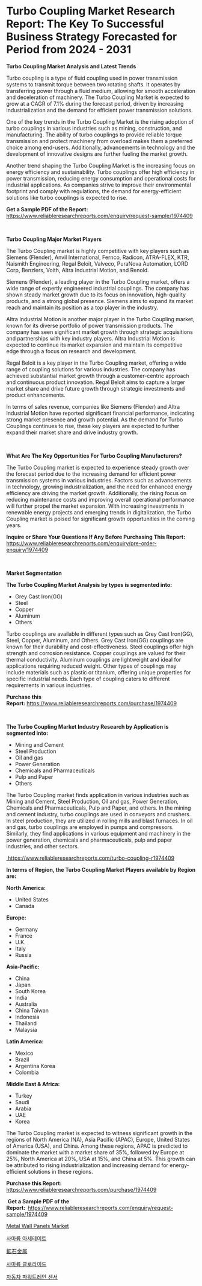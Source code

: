 <p><h1>Turbo Coupling Market Research Report: The Key To Successful Business Strategy Forecasted for Period from 2024 - 2031</h1></p><p><strong>Turbo Coupling Market Analysis and Latest Trends</strong></p>
<p><p>Turbo coupling is a type of fluid coupling used in power transmission systems to transmit torque between two rotating shafts. It operates by transferring power through a fluid medium, allowing for smooth acceleration and deceleration of machinery. The Turbo Coupling Market is expected to grow at a CAGR of 7.1% during the forecast period, driven by increasing industrialization and the demand for efficient power transmission solutions.</p><p>One of the key trends in the Turbo Coupling Market is the rising adoption of turbo couplings in various industries such as mining, construction, and manufacturing. The ability of turbo couplings to provide reliable torque transmission and protect machinery from overload makes them a preferred choice among end-users. Additionally, advancements in technology and the development of innovative designs are further fueling the market growth.</p><p>Another trend shaping the Turbo Coupling Market is the increasing focus on energy efficiency and sustainability. Turbo couplings offer high efficiency in power transmission, reducing energy consumption and operational costs for industrial applications. As companies strive to improve their environmental footprint and comply with regulations, the demand for energy-efficient solutions like turbo couplings is expected to rise.</p></p>
<p><strong>Get a Sample PDF of the Report:&nbsp;</strong> <a href="https://www.reliableresearchreports.com/enquiry/request-sample/1974409">https://www.reliableresearchreports.com/enquiry/request-sample/1974409</a></p>
<p>&nbsp;</p>
<p><strong>Turbo Coupling Major Market Players</strong></p>
<p><p>The Turbo Coupling market is highly competitive with key players such as Siemens (Flender), Anvil International, Fernco, Radicon, ATRA-FLEX, KTR, Naismith Engineering, Regal Beloit, Valveco, PuraNova Automation, LORD Corp, Benzlers, Voith, Altra Industrial Motion, and Renold.</p><p>Siemens (Flender), a leading player in the Turbo Coupling market, offers a wide range of expertly engineered industrial couplings. The company has shown steady market growth due to its focus on innovation, high-quality products, and a strong global presence. Siemens aims to expand its market reach and maintain its position as a top player in the industry.</p><p>Altra Industrial Motion is another major player in the Turbo Coupling market, known for its diverse portfolio of power transmission products. The company has seen significant market growth through strategic acquisitions and partnerships with key industry players. Altra Industrial Motion is expected to continue its market expansion and maintain its competitive edge through a focus on research and development.</p><p>Regal Beloit is a key player in the Turbo Coupling market, offering a wide range of coupling solutions for various industries. The company has achieved substantial market growth through a customer-centric approach and continuous product innovation. Regal Beloit aims to capture a larger market share and drive future growth through strategic investments and product enhancements.</p><p>In terms of sales revenue, companies like Siemens (Flender) and Altra Industrial Motion have reported significant financial performance, indicating strong market presence and growth potential. As the demand for Turbo Couplings continues to rise, these key players are expected to further expand their market share and drive industry growth.</p></p>
<p>&nbsp;</p>
<p><strong>What Are The Key Opportunities For Turbo Coupling Manufacturers?</strong></p>
<p><p>The Turbo Coupling market is expected to experience steady growth over the forecast period due to the increasing demand for efficient power transmission systems in various industries. Factors such as advancements in technology, growing industrialization, and the need for enhanced energy efficiency are driving the market growth. Additionally, the rising focus on reducing maintenance costs and improving overall operational performance will further propel the market expansion. With increasing investments in renewable energy projects and emerging trends in digitalization, the Turbo Coupling market is poised for significant growth opportunities in the coming years.</p></p>
<p><strong>Inquire or Share Your Questions If Any Before Purchasing This Report:</strong> <a href="https://www.reliableresearchreports.com/enquiry/pre-order-enquiry/1974409">https://www.reliableresearchreports.com/enquiry/pre-order-enquiry/1974409</a></p>
<p>&nbsp;</p>
<p><strong>Market Segmentation</strong></p>
<p><strong>The Turbo Coupling Market Analysis by types is segmented into:</strong></p>
<p><ul><li>Grey Cast Iron(GG)</li><li>Steel</li><li>Copper</li><li>Aluminum</li><li>Others</li></ul></p>
<p><p>Turbo couplings are available in different types such as Grey Cast Iron(GG), Steel, Copper, Aluminum, and Others. Grey Cast Iron(GG) couplings are known for their durability and cost-effectiveness. Steel couplings offer high strength and corrosion resistance. Copper couplings are valued for their thermal conductivity. Aluminum couplings are lightweight and ideal for applications requiring reduced weight. Other types of couplings may include materials such as plastic or titanium, offering unique properties for specific industrial needs. Each type of coupling caters to different requirements in various industries.</p></p>
<p><strong>Purchase this Report:&nbsp;</strong><a href="https://www.reliableresearchreports.com/purchase/1974409">https://www.reliableresearchreports.com/purchase/1974409</a></p>
<p>&nbsp;</p>
<p><strong>The Turbo Coupling Market Industry Research by Application is segmented into:</strong></p>
<p><ul><li>Mining and Cement</li><li>Steel Production</li><li>Oil and gas</li><li>Power Generation</li><li>Chemicals and Pharmaceuticals</li><li>Pulp and Paper</li><li>Others</li></ul></p>
<p><p>The Turbo Coupling market finds application in various industries such as Mining and Cement, Steel Production, Oil and gas, Power Generation, Chemicals and Pharmaceuticals, Pulp and Paper, and others. In the mining and cement industry, turbo couplings are used in conveyors and crushers. In steel production, they are utilized in rolling mills and blast furnaces. In oil and gas, turbo couplings are employed in pumps and compressors. Similarly, they find applications in various equipment and machinery in the power generation, chemicals and pharmaceuticals, pulp and paper industries, and other sectors.</p></p>
<p><a href="https://www.reliableresearchreports.com/turbo-coupling-r1974409">&nbsp;https://www.reliableresearchreports.com/turbo-coupling-r1974409</a></p>
<p><strong>In terms of Region, the Turbo Coupling Market Players available by Region are:</strong></p>
<p>
    <p> <strong> North America: </strong>
        <ul>
            <li>United States</li>
            <li>Canada</li>
        </ul>
        </p> 
    <p> <strong> Europe: </strong>
        <ul>
            <li>Germany</li>
            <li>France</li>
            <li>U.K.</li>
            <li>Italy</li>
            <li>Russia</li>
        </ul>
        </p> 
    <p> <strong> Asia-Pacific: </strong>
        <ul>
            <li>China</li>
            <li>Japan</li>
            <li>South Korea</li>
            <li>India</li>
            <li>Australia</li>
            <li>China Taiwan</li>
            <li>Indonesia</li>
            <li>Thailand</li>
            <li>Malaysia</li>
        </ul>
        </p> 
    <p> <strong> Latin America: </strong>
        <ul>
            <li>Mexico</li>
            <li>Brazil</li>
            <li>Argentina Korea</li>
            <li>Colombia</li>
        </ul>
        </p> 
    <p> <strong> Middle East & Africa: </strong>
        <ul>
            <li>Turkey</li>
            <li>Saudi</li>
            <li>Arabia</li>
            <li>UAE</li>
            <li>Korea</li>
        </ul>
    </p>
    </p>
<p><p>The Turbo Coupling market is expected to witness significant growth in the regions of North America (NA), Asia Pacific (APAC), Europe, United States of America (USA), and China. Among these regions, APAC is predicted to dominate the market with a market share of 35%, followed by Europe at 25%, North America at 20%, USA at 15%, and China at 5%. This growth can be attributed to rising industrialization and increasing demand for energy-efficient solutions in these regions.</p></p>
<p><strong>Purchase this Report: </strong><a href="https://www.reliableresearchreports.com/purchase/1974409">https://www.reliableresearchreports.com/purchase/1974409</a></p>
<p>&nbsp;<strong>Get a Sample PDF of the Report:&nbsp;&nbsp;</strong><a href="https://www.reliableresearchreports.com/enquiry/request-sample/1974409">https://www.reliableresearchreports.com/enquiry/request-sample/1974409</a></p>
<p><strong></strong></p>
<p><p><a href="https://issuu.com/reportprime-2/docs/metal-wall-panels-market-size-2030.pptx">Metal Wall Panels Market</a></p><p><a href="https://github.com/fredrickeglers/Market-Research-Report-List-1/blob/main/895829130984.md">사마륨 아세테이트</a></p><p><a href="https://medium.com/@ronaldowens626/2024%E5%B9%B4%E3%81%8B%E3%82%892031%E5%B9%B4%E3%81%BE%E3%81%A7%E3%81%AE%E9%89%B1%E7%9F%B3%E9%87%91%E5%B1%9E%E5%B8%82%E5%A0%B4%E5%88%86%E6%9E%90%E3%81%A8%E3%82%B5%E3%82%A4%E3%82%BA%E4%BA%88%E6%B8%AC-dfbac66a98aa">鉱石金属</a></p><p><a href="https://github.com/bunxhcci35271755/Market-Research-Report-List-1/blob/main/573647030983.md">사마륨 클로라이드</a></p><p><a href="https://medium.com/@nikitaschaefer/2024-2031%EB%85%84%EA%B9%8C%EC%A7%80-%EC%98%88%EC%83%81%EB%90%98%EB%8A%94-%EC%9E%90%EB%8F%99%EC%B0%A8-%ED%8C%8C%EC%9B%8C%ED%8A%B8%EB%A0%88%EC%9D%B8-%EC%84%BC%EC%84%9C-%EC%8B%9C%EC%9E%A5-%EB%8F%99%ED%96%A5-%EB%B0%8F-%EC%8B%9C%EC%9E%A5-%EB%B6%84%EC%84%9D-849135c43548">자동차 파워트레인 센서</a></p></p>